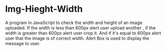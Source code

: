 # Img-Hieght-Width
A program in JavaScript to check the width and height of an image uploaded.
If the width is less than 600px alert user upload another , if the width is greater than 600px alert user crop it. And if it's equal to 600px alert user that the image is of correct width.
Alert Box is used to display the message to user.
